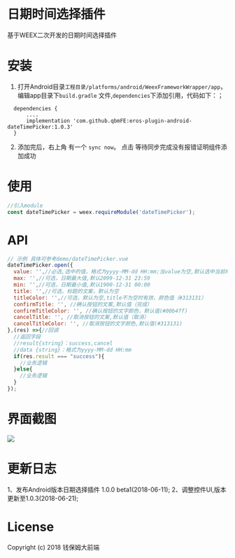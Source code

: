 # 日期时间选择插件

基于WEEX二次开发的日期时间选择插件

安装 
====================================
1. 打开Android目录`工程目录/platforms/android/WeexFrameworkWrapper/app`，编辑app目录下`build.gradle` 文件,`dependencies`下添加引用，代码如下：；

```
  dependencies {
      ....
      implementation 'com.github.qbmFE:eros-plugin-android-dateTimePicker:1.0.3'
  }
```

2. 添加完后，右上角 有一个 `sync now`。 点击 等待同步完成没有报错证明组件添加成功


使用
====================================


```js
//引入module
const dateTimePicker = weex.requireModule('dateTimePicker');
```

API
====================================

```js
// 示例 具体可参考demo/dateTimePicker.vue
dateTimePicker.open({
  value: '',//必选,选中的值，格式为yyyy-MM-dd HH:mm;当value为空,默认选中当前时间;当value不为空时,选中value的返回值
  max: '',//可选，日期最大值,默认2099-12-31 23:59
  min: '',//可选，日期最小值,默认1900-12-31 00:00
  title: '',//可选，标题的文案，默认为空
  titleColor: '',//可选，默认为空,title不为空时有效，颜色值（#313131）
  confirmTitle: '', //确认按钮的文案,默认值（完成）
  confirmTitleColor: '', //确认按钮的文字颜色，默认值(#00b4ff)
  cancelTitle: '', //取消按钮的文案,默认值（取消）
  cancelTitleColor: '', //取消按钮的文字颜色,默认值(#313131)
},(res) =>{//回调
  //返回字段
  //result{string}：success,cancel
  //data {string}：格式为yyyy-MM-dd HH:mm
  if(res.result === "success"){
    //业务逻辑
  }else{
    //业务逻辑
  }
});

```
界面截图
====================================
![](https://image.qbm360.com/demo/dateTimePicker.gif)


更新日志
====================================
1、发布Android版本日期选择插件 1.0.0 beta1(2018-06-11);
2、调整控件UI,版本更新至1.0.3(2018-06-21);

License
====================================
Copyright (c) 2018 钱保姆大前端

